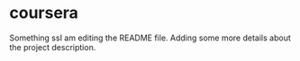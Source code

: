 # coursera
Something
ssI am editing the README file. Adding some more details about the project description.
